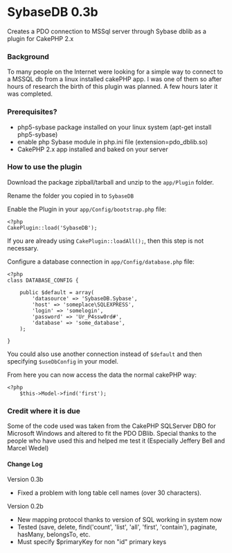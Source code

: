 # SybaseDB 0.3b #

Creates a PDO connection to MSSql server through Sybase dblib as a plugin for CakePHP 2.x

### Background ###

To many people on the Internet were looking for a simple way to connect to a MSSQL db from a linux installed cakePHP app.  I was one
of them so after hours of research the birth of this plugin was planned.  A few hours later it was completed.

### Prerequisites? ###

* php5-sybase package installed on your linux system (apt-get install php5-sybase)
* enable php Sybase module in php.ini file (extension=pdo_dblib.so)
* CakePHP 2.x app installed and baked on your server

### How to use the plugin ###

Download the package zipball/tarball and unzip to the `app/Plugin` folder.

Rename the folder you copied in to `SybaseDB`

Enable the Plugin in your `app/Config/bootstrap.php` file:

    <?php
    CakePlugin::load('SybaseDB');


If you are already using `CakePlugin::loadAll();`, then this step is not necessary.

Configure a database connection in `app/Config/database.php` file:

    <?php
    class DATABASE_CONFIG {

	    public $default = array(
		    'datasource' => 'SybaseDB.Sybase',
            'host' => 'someplace\SQLEXPRESS',
            'login' => 'somelogin',
            'password' => 'Ur_P4ssw0rd#',
            'database' => 'some_database',
        );

    }


You could also use another connection instead of `$default` and then specifying `$useDbConfig` in your model.

From here you can now access the data the normal cakePHP way:

    <?php
        $this->Model->find('first');



### Credit where it is due ###

Some of the code used was taken from the CakePHP SQLServer DBO for Microsoft Windows and altered to fit the PDO DBlib.  Special
thanks to the people who have used this and helped me test it (Especially Jeffery Bell and Marcel Wedel)

#### Change Log ####
Version 0.3b
* Fixed a problem with long table cell names (over 30 characters).

Version 0.2b
* New mapping protocol thanks to version of SQL working in system now
* Tested (save, delete, find('count', 'list', 'all', 'first', 'contain'), paginate, hasMany, belongsTo, etc.
* Must specify $primaryKey for non "id" primary keys
